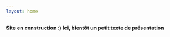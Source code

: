 ```yaml
---
layout: home
---
```

**Site en construction :)**
**Ici, bientôt un petit texte de présentation**


<!--
<center><img class="fit-picture" src="./assets/img/affiche-yoga-du-rire.jpg"
     alt="Affiche Yoga du Rire"></center>
     -->
